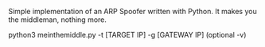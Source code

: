 Simple implementation of an ARP Spoofer written with Python. It makes you the middleman, nothing more.


python3 meinthemiddle.py -t [TARGET IP] -g [GATEWAY IP] (optional -v)
